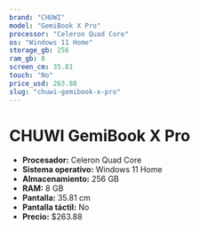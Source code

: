 ```yaml
---
brand: "CHUWI"
model: "GemiBook X Pro"
processor: "Celeron Quad Core"
os: "Windows 11 Home"
storage_gb: 256
ram_gb: 8
screen_cm: 35.81
touch: "No"
price_usd: 263.88
slug: "chuwi-gemibook-x-pro"
---
```


# CHUWI GemiBook X Pro

- **Procesador:** Celeron Quad Core
- **Sistema operativo:** Windows 11 Home
- **Almacenamiento:** 256 GB
- **RAM:** 8 GB
- **Pantalla:** 35.81 cm
- **Pantalla táctil:** No
- **Precio:** $263.88
